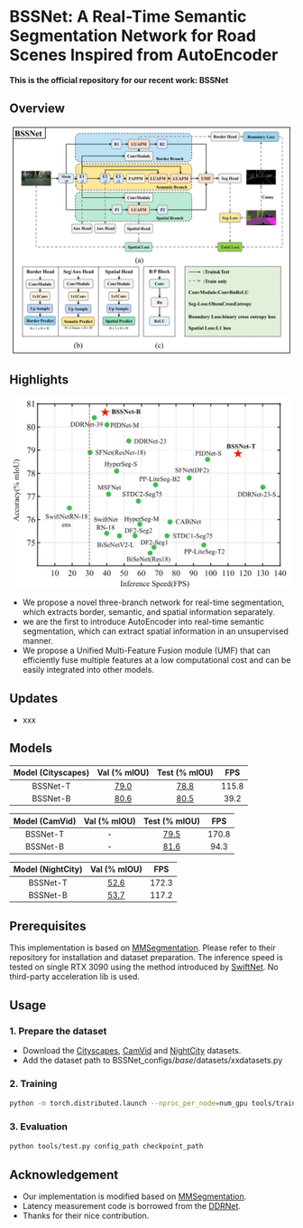 # **BSSNet: A Real-Time Semantic Segmentation Network for Road Scenes Inspired from AutoEncoder**
**This is the official repository for our recent work: BSSNet**
## Overview
<p align="center">
  <img src="figs\overall.png" alt="overview-of-our-method" width="700"/></br>
</p>


## Highlights
<p align="center">
  <img src="figs\acc_speed.png" alt="overview-of-our-method" width="600"/></br>
</p>

- We propose a novel three-branch network for real-time segmentation, which extracts border, semantic, and spatial information separately.
- we are the first to introduce AutoEncoder into real-time semantic segmentation, which can extract spatial information in an unsupervised manner.
- We propose a Unified Multi-Feature Fusion module (UMF) that can efficiently fuse multiple features at a low computational cost and can be easily integrated into other models.

## Updates
   - xxx


## Models

| Model (Cityscapes) | Val (% mIOU) | Test (% mIOU)| FPS |
|:-:|:-:|:-:|:-:|
| BSSNet-T | [79.0](https://drive.google.com/drive/folders/1aGz045inLcunQZfE8zl-N1JdCQFlxuOO?usp=drive_link) | [78.8](https://www.cityscapes-dataset.com/anonymous-results/?id=2b80f24f17f49d53b078768732e60d000220fd03ad056a713d9a6d6650c6c7eb) | 115.8 |
| BSSNet-B | [80.6](https://drive.google.com/drive/folders/1aGz045inLcunQZfE8zl-N1JdCQFlxuOO?usp=drive_link) | [80.5](https://www.cityscapes-dataset.com/anonymous-results/?id=8beaeef3b29f3dd6684a7d2b98a22d9586877ab2309dc5eebba814b95a46e0c8) | 39.2 |


| Model (CamVid) | Val (% mIOU) | Test (% mIOU)| FPS |
|:-:|:-:|:-:|:-:|
| BSSNet-T |-| [79.5](https://drive.google.com/drive/folders/1aGz045inLcunQZfE8zl-N1JdCQFlxuOO?usp=drive_link) | 170.8 |
| BSSNet-B |-| [81.6](https://drive.google.com/drive/folders/1aGz045inLcunQZfE8zl-N1JdCQFlxuOO?usp=drive_link) | 94.3 |

| Model (NightCity) | Val (% mIOU) | FPS |
|:-:|:-:|:-:|
| BSSNet-T| [52.6](https://drive.google.com/drive/folders/1aGz045inLcunQZfE8zl-N1JdCQFlxuOO?usp=drive_link) | 172.3 |
| BSSNet-B| [53.7](https://drive.google.com/drive/folders/1aGz045inLcunQZfE8zl-N1JdCQFlxuOO?usp=drive_link) | 117.2 |



## Prerequisites
This implementation is based on [MMSegmentation](https://github.com/open-mmlab/mmsegmentation). Please refer to their repository for installation and dataset preparation. The inference speed is tested on single RTX 3090 using the method introduced by [SwiftNet](https://arxiv.org/pdf/1903.08469.pdf). No third-party acceleration lib is used.

## Usage
### 1. Prepare the dataset

* Download the [Cityscapes](https://www.cityscapes-dataset.com/), [CamVid](http://mi.eng.cam.ac.uk/research/projects/VideoRec/CamVid/) and [NightCity](https://dmcv.sjtu.edu.cn/people/phd/tanxin/NightCity/index.html) datasets.
* Add the dataset path to BSSNet_configs/_base_/datasets/xxdatasets.py

### 2. Training

````bash
python -m torch.distributed.launch --nproc_per_node=num_gpu tools/train.py configs_path --launcher pytorch
````

### 3. Evaluation

````bash
python tools/test.py config_path checkpoint_path
````


<!-- ## Citation

If you think this implementation is useful for your work, please cite our paper:
```
@misc{xu2022pidnet,
      title={PIDNet: A Real-time Semantic Segmentation Network Inspired from PID Controller}, 
      author={Jiacong Xu and Zixiang Xiong and Shankar P. Bhattacharyya},
      year={2022},
      eprint={2206.02066},
      archivePrefix={arXiv},
      primaryClass={cs.CV}
}
``` -->

## Acknowledgement

* Our implementation is modified based on [MMSegmentation](https://github.com/open-mmlab/mmsegmentation).
* Latency measurement code is borrowed from the [DDRNet](https://github.com/ydhongHIT/DDRNet).
* Thanks for their nice contribution.

